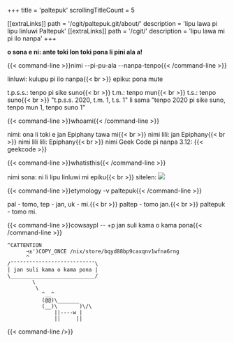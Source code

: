 +++
title               = 'paltepuk'
scrollingTitleCount = 5

[[extraLinks]]
path        = '/cgit/paltepuk.git/about/'
description = 'lipu lawa pi lipu linluwi Paltepuk'
[[extraLinks]]
path        = '/cgit/'
description = 'lipu lawa mi pi ilo nanpa'
+++

**o sona e ni: ante toki lon toki pona li pini ala a!**

{{< command-line  >}}nimi --pi-pu-ala --nanpa-tenpo{{< /command-line >}}

linluwi: kulupu pi ilo nanpa{{< br >}}
epiku: pona mute

t.p.s.s.: tenpo pi sike suno{{< br >}}
t.m.: tenpo mun{{< br >}}
t.s.: tenpo suno{{< br >}}
"t.p.s.s. 2020, t.m. 1, t.s. 1" li sama "tenpo 2020 pi sike suno, tenpo mun 1, tenpo suno 1"

{{< command-line  >}}whoami{{< /command-line >}}

nimi: ona li toki e jan Epiphany tawa mi{{< br >}}
nimi lili: jan Epiphany{{< br >}}
nimi lili lili: Epiphany{{< br >}}
nimi Geek Code pi nanpa 3.12: {{< geekcode >}}

{{< command-line  >}}whatisthis{{< /command-line >}}

nimi sona: ni li lipu linluwi mi epiku{{< br >}}
sitelen: ![](/web-buttons/paltepuk.gif)

{{< command-line  >}}etymology -v paltepuk{{< /command-line >}}

pal - tomo, tep - jan, uk - mi.{{< br >}}
paltep - tomo jan.{{< br >}}
paltepuk - tomo mi.

{{< command-line  >}}cowsaypl -- +p jan suli kama o kama pona{{< /command-line >}}

```
^CATTENTION
      ⊣⍎')COPY_ONCE /nix/store/bqyd88bp9caxqnv1wfna6rng
      ^
/¯¯¯¯¯¯¯¯¯¯¯¯¯¯¯¯¯¯¯¯¯¯¯¯¯¯¯\
| jan suli kama o kama pona |
\___________________________/
        \
         \
           ^__^
           (@@)\_______
           (__)\       )\/\
               ||----w |
               ||     ||
```

{{< command-line />}}
